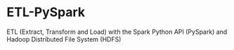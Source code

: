 # ETL-PySpark
ETL (Extract, Transform and Load) with the Spark Python API (PySpark) and Hadoop Distributed File System (HDFS)
